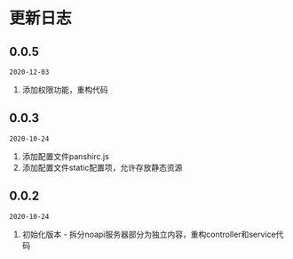 # 更新日志

## 0.0.5

`2020-12-03`

1. 添加权限功能，重构代码

## 0.0.3 

`2020-10-24`

1. 添加配置文件panshirc.js
2. 添加配置文件static配置项，允许存放静态资源

## 0.0.2 

`2020-10-24`

1. 初始化版本 - 拆分noapi服务器部分为独立内容，重构controller和service代码